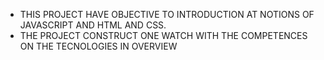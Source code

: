 - THIS PROJECT HAVE OBJECTIVE TO INTRODUCTION AT NOTIONS OF JAVASCRIPT AND HTML AND CSS.
- THE PROJECT CONSTRUCT ONE WATCH WITH THE COMPETENCES ON THE TECNOLOGIES IN OVERVIEW
